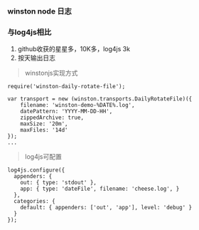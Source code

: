 ### winston node 日志
### 与log4js相比
1. github收获的星星多，10K多，log4js 3k
2. 按天输出日志
> winstonjs实现方式
```
require('winston-daily-rotate-file');

var transport = new (winston.transports.DailyRotateFile)({
	filename: 'winston-demo-%DATE%.log',
	datePattern: 'YYYY-MM-DD-HH',
	zippedArchive: true,
	maxSize: '20m',
	maxFiles: '14d'
});
...
```
> log4js可配置
```
log4js.configure({
  appenders: {
    out: { type: 'stdout' },
    app: { type: 'dateFile', filename: 'cheese.log', }
  },
  categories: {
    default: { appenders: ['out', 'app'], level: 'debug' }
  }
});
```
